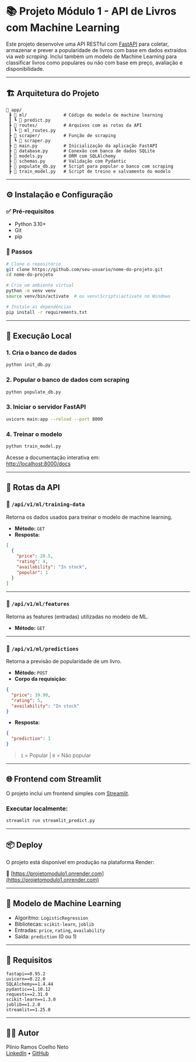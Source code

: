 # 📚 Projeto Módulo 1 - API de Livros com Machine Learning

Este projeto desenvolve uma API RESTful com [FastAPI](https://fastapi.tiangolo.com/) para coletar, armazenar e prever a popularidade de livros com base em dados extraídos via *web scraping*. Inclui também um modelo de Machine Learning para classificar livros como populares ou não com base em preço, avaliação e disponibilidade.

---

## 🏗️ Arquitetura do Projeto

```
📁 app/
 ┣ 📂 ml/              # Código do modelo de machine learning
 ┃ ┗ 📄 predict.py
 ┣ 📂 routes/          # Arquivos com as rotas da API
 ┃ ┗ 📄 ml_routes.py
 ┣ 📂 scraper/         # Função de scraping
 ┃ ┗ 📄 scraper.py
 ┣ 📄 main.py          # Inicialização da aplicação FastAPI
 ┣ 📄 database.py      # Conexão com banco de dados SQLite
 ┣ 📄 models.py        # ORM com SQLAlchemy
 ┣ 📄 schemas.py       # Validação com Pydantic
 ┣ 📄 populate_db.py   # Script para popular o banco com scraping
 ┣ 📄 train_model.py   # Script de treino e salvamento do modelo
```

---

## ⚙️ Instalação e Configuração

### ✅ Pré-requisitos

- Python 3.10+
- Git
- pip

### 🔧 Passos

```bash
# Clone o repositório
git clone https://github.com/seu-usuario/nome-do-projeto.git
cd nome-do-projeto

# Crie um ambiente virtual
python -m venv venv
source venv/bin/activate  # ou venv\Scripts\activate no Windows

# Instale as dependências
pip install -r requirements.txt
```

---

## 🚀 Execução Local

### 1. Cria o banco de dados

```bash
python init_db.py
```

### 2. Popular o banco de dados com scraping

```bash
python populate_db.py
```

### 3. Iniciar o servidor FastAPI

```bash
uvicorn main:app --reload --port 8000
```

### 4. Treinar o modelo

```bash
python train_model.py
```

Acesse a documentação interativa em:  
[http://localhost:8000/docs](http://localhost:8000/docs)

---

## 📡 Rotas da API

### 📘 `/api/v1/ml/training-data`  
Retorna os dados usados para treinar o modelo de machine learning.

- **Método:** `GET`  
- **Resposta:**
```json
[
  {
    "price": 20.5,
    "rating": 4,
    "availability": "In stock",
    "popular": 1
  }
]
```

---

### 🔧 `/api/v1/ml/features`  
Retorna as features (entradas) utilizadas no modelo de ML.

- **Método:** `GET`

---

### 🤖 `/api/v1/ml/predictions`  
Retorna a previsão de popularidade de um livro.

- **Método:** `POST`  
- **Corpo da requisição:**

```json
{
  "price": 39.90,
  "rating": 5,
  "availability": "In stock"
}
```

- **Resposta:**
```json
{
  "prediction": 1
}
```
> `1` = Popular | `0` = Não popular

---

## 🌐 Frontend com Streamlit

O projeto inclui um frontend simples com [Streamlit](https://streamlit.io/).

### Executar localmente:

```bash
streamlit run streamlit_predict.py
```

---

## 📦 Deploy

O projeto está disponível em produção na plataforma Render:

🔗 [https://projetomodulo1.onrender.com](https://projetomodulo1.onrender.com)

---

## 🧠 Modelo de Machine Learning

- Algoritmo: `LogisticRegression`
- Bibliotecas: `scikit-learn`, `joblib`
- Entradas: `price`, `rating`, `availability`
- Saída: `prediction` (0 ou 1)

---

## 📁 Requisitos

```
fastapi==0.95.2
uvicorn==0.22.0
SQLAlchemy==1.4.44
pydantic==1.10.12
requests==2.31.0
scikit-learn==1.3.0
joblib==1.2.0
streamlit==1.25.0
```

---

## 👨‍💻 Autor

Plínio Ramos Coelho Neto  
[LinkedIn](https://www.linkedin.com/in/seu-perfil) • [GitHub](https://github.com/seu-usuario)
